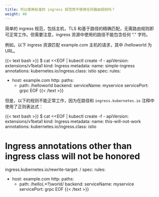 ```yaml
---
title: 可以使用标准的 ingress 规范而不使用任何路由规则吗？
weight: 40
---
```


简单的 ingress 规范，包括主机，TLS 和基于路径的精确匹配，无需路由规则即可正常工作。但需要注意，ingress 资源中使用的路径不能包含任何 “.” 字符。

例如，以下 ingress 资源匹配 example.com 主机的请求，其中 /helloworld 为 URL。

{{< text bash >}}
$ cat <<EOF | kubectl create -f -
apiVersion: extensions/v1beta1
kind: Ingress
metadata:
name: simple-ingress
annotations:
  kubernetes.io/ingress.class: istio
spec:
rules:
- host: example.com
  http:
    paths:
    - path: /helloworld
      backend:
        serviceName: myservice
        servicePort: grpc
EOF
{{< /text >}}

但是，以下的规则不能正常工作，因为在路径和 `ingress.kubernetes.io` 注释中使用了正则表达式：

{{< text bash >}}
$ cat <<EOF | kubectl create -f -
apiVersion: extensions/v1beta1
kind: Ingress
metadata:
name: this-will-not-work
annotations:
  kubernetes.io/ingress.class: istio
  # Ingress annotations other than ingress class will not be honored
  ingress.kubernetes.io/rewrite-target: /
spec:
rules:
- host: example.com
  http:
    paths:
    - path: /hello(.*?)world/
      backend:
        serviceName: myservice
        servicePort: grpc
EOF
{{< /text >}}

